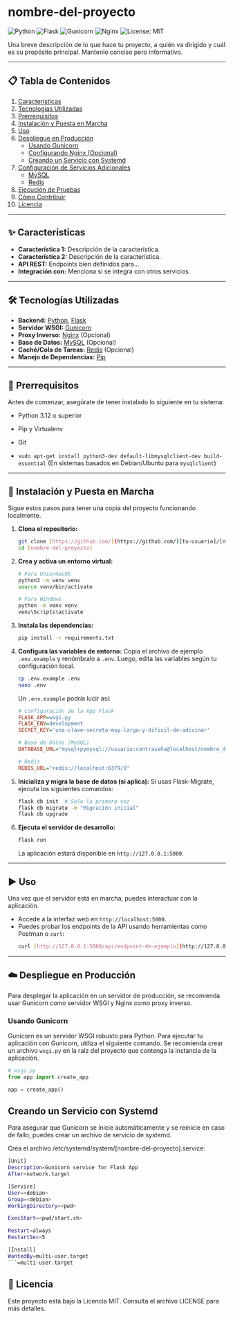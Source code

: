# nombre-del-proyecto

![Python](https://img.shields.io/badge/python-3.8+-blue.svg)
![Flask](https://img.shields.io/badge/flask-2.x-lightgrey.svg)
![Gunicorn](https://img.shields.io/badge/gunicorn-20.x-green.svg)
![Nginx](https://img.shields.io/badge/nginx-stable-brightgreen.svg)
![License: MIT](https://img.shields.io/badge/License-MIT-yellow.svg)

Una breve descripción de lo que hace tu proyecto, a quién va dirigido y cuál es su propósito principal. Mantenlo conciso pero informativo.

---

## 📋 Tabla de Contenidos

1.  [Características](#-características)
2.  [Tecnologías Utilizadas](#-tecnologías-utilizadas)
3.  [Prerrequisitos](#-prerrequisitos)
4.  [Instalación y Puesta en Marcha](#-instalación-y-puesta-en-marcha)
5.  [Uso](#-uso)
6.  [Despliegue en Producción](#-despliegue-en-producción)
    * [Usando Gunicorn](#usando-gunicorn)
    * [Configurando Nginx (Opcional)](#configurando-nginx-opcional)
    * [Creando un Servicio con Systemd](#creando-un-servicio-con-systemd)
7.  [Configuración de Servicios Adicionales](#-configuración-de-servicios-adicionales)
    * [MySQL](#mysql)
    * [Redis](#redis)
8.  [Ejecución de Pruebas](#-ejecución-de-pruebas)
9.  [Cómo Contribuir](#-cómo-contribuir)
10. [Licencia](#-licencia)

---

## ✨ Características

* **Característica 1:** Descripción de la característica.
* **Característica 2:** Descripción de la característica.
* **API REST:** Endpoints bien definidos para...
* **Integración con:** Menciona si se integra con otros servicios.

---

## 🛠️ Tecnologías Utilizadas

* **Backend:** [Python](https://www.python.org/), [Flask](https://flask.palletsprojects.com/)
* **Servidor WSGI:** [Gunicorn](https://gunicorn.org/)
* **Proxy Inverso:** [Nginx](https://www.nginx.com/) (Opcional)
* **Base de Datos:** [MySQL](https://www.mysql.com/) (Opcional)
* **Caché/Cola de Tareas:** [Redis](https://redis.io/) (Opcional)
* **Manejo de Dependencias:** [Pip](https://pip.pypa.io/en/stable/)

---

## 🛑 Prerrequisitos

Antes de comenzar, asegúrate de tener instalado lo siguiente en tu sistema:

* Python 3.12 o superior
* Pip y Virtualenv
* Git

* `sudo apt-get install python3-dev default-libmysqlclient-dev build-essential` (En sistemas basados en Debian/Ubuntu para `mysqlclient`)

---

## 🚀 Instalación y Puesta en Marcha

Sigue estos pasos para tener una copia del proyecto funcionando localmente.

1.  **Clona el repositorio:**
    ```sh
    git clone [https://github.com/](https://github.com/)[tu-usuario]/[nombre-del-proyecto].git
    cd [nombre-del-proyecto]
    ```

2.  **Crea y activa un entorno virtual:**
    ```sh
    # Para Unix/macOS
    python3 -m venv venv
    source venv/bin/activate

    # Para Windows
    python -m venv venv
    venv\Scripts\activate
    ```

3.  **Instala las dependencias:**
    ```sh
    pip install -r requirements.txt
    ```

4.  **Configura las variables de entorno:**
    Copia el archivo de ejemplo `.env.example` y renómbralo a `.env`. Luego, edita las variables según tu configuración local.
    ```sh
    cp .env.example .env
    nano .env
    ```
    Un `.env.example` podría lucir así:
    ```ini
    # Configuración de la App Flask
    FLASK_APP=wsgi.py
    FLASK_ENV=development
    SECRET_KEY='una-clave-secreta-muy-larga-y-dificil-de-adivinar'

    # Base de Datos (MySQL)
    DATABASE_URL="mysql+pymysql://usuario:contraseña@localhost/nombre_db"

    # Redis
    REDIS_URL="redis://localhost:6379/0"
    ```

5.  **Inicializa y migra la base de datos (si aplica):**
    Si usas Flask-Migrate, ejecuta los siguientes comandos:
    ```sh
    flask db init  # Solo la primera vez
    flask db migrate -m "Migración inicial"
    flask db upgrade
    ```

6.  **Ejecuta el servidor de desarrollo:**
    ```sh
    flask run
    ```
    La aplicación estará disponible en `http://127.0.0.1:5000`.

---

## ▶️ Uso

Una vez que el servidor está en marcha, puedes interactuar con la aplicación.

* Accede a la interfaz web en `http://localhost:5000`.
* Puedes probar los endpoints de la API usando herramientas como Postman o `curl`:
    ```sh
    curl [http://127.0.0.1:5000/api/endpoint-de-ejemplo](http://127.0.0.1:5000/api/endpoint-de-ejemplo)
    ```

---

## ☁️ Despliegue en Producción

Para desplegar la aplicación en un servidor de producción, se recomienda usar Gunicorn como servidor WSGI y Nginx como proxy inverso.

### Usando Gunicorn

Gunicorn es un servidor WSGI robusto para Python. Para ejecutar tu aplicación con Gunicorn, utiliza el siguiente comando. Se recomienda crear un archivo `wsgi.py` en la raíz del proyecto que contenga la instancia de la aplicación.

```python
# wsgi.py
from app import create_app

app = create_app()
```

## Creando un Servicio con Systemd

Para asegurar que Gunicorn se inicie automáticamente y se reinicie en caso de fallo, puedes crear un archivo de servicio de systemd.

Crea el archivo /etc/systemd/system/[nombre-del-proyecto].service:

```bash
[Unit]
Description=Gunicorn service for Flask App
After=network.target

[Service]
User=<debian>
Group=<debian>
WorkingDirectory=<pwd>

ExecStart=<pwd/start.sh>

Restart=always
RestartSec=5

[Install]
WantedBy=multi-user.target
```=multi-user.target
```

## 📄 Licencia

Este proyecto está bajo la Licencia MIT. Consulta el archivo LICENSE para más detalles.